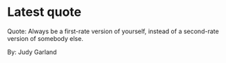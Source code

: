 # Latest quote 

Quote: Always be a first-rate version of yourself, instead of a second-rate version of somebody else. 

By: Judy Garland